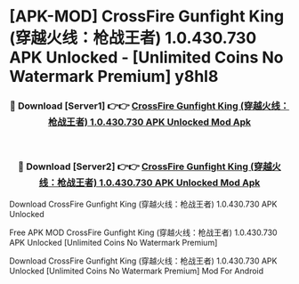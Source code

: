 # [APK-MOD] CrossFire  Gunfight King (穿越火线：枪战王者) 1.0.430.730 APK Unlocked - [Unlimited Coins No Watermark Premium] y8hl8



<div align="center">
<h3>🔴 Download [Server1] 👉👉 <a href="https://momento.my/?title=CrossFire__Gunfight_King_(穿越火线：枪战王者)_1.0.430.730_APK_Unlocked">CrossFire  Gunfight King (穿越火线：枪战王者) 1.0.430.730 APK Unlocked Mod Apk</a></h3><br>

<h3>🔴 Download [Server2] 👉👉 <a href="https://momento.my/?title=CrossFire__Gunfight_King_(穿越火线：枪战王者)_1.0.430.730_APK_Unlocked">CrossFire  Gunfight King (穿越火线：枪战王者) 1.0.430.730 APK Unlocked Mod Apk</a></h3>
</div>



Download CrossFire  Gunfight King (穿越火线：枪战王者) 1.0.430.730 APK Unlocked 

Free APK MOD CrossFire  Gunfight King (穿越火线：枪战王者) 1.0.430.730 APK Unlocked [Unlimited Coins No Watermark Premium]

Download CrossFire  Gunfight King (穿越火线：枪战王者) 1.0.430.730 APK Unlocked [Unlimited Coins No Watermark Premium] Mod For Android
